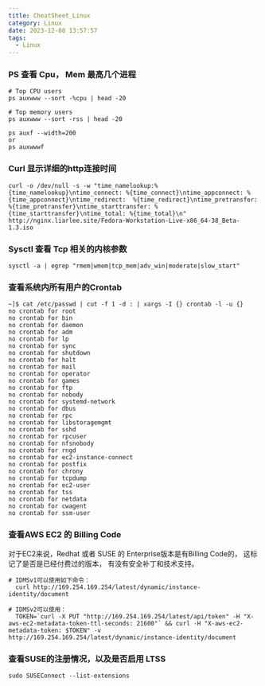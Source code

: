 ```yaml
---
title: CheatSheet_Linux
category: Linux
date: 2023-12-08 13:57:57
tags:
  - Linux
---
```


### PS 查看 Cpu， Mem 最高几个进程
```shell
# Top CPU users
ps auxwww --sort -%cpu | head -20

# Top memory users
ps auxwww --sort -rss | head -20

ps auxf --width=200
or 
ps auxwwwf
```
### Curl 显示详细的http连接时间
```shell
curl -o /dev/null -s -w "time_namelookup:%{time_namelookup}\ntime_connect: %{time_connect}\ntime_appconnect: %{time_appconnect}\ntime_redirect:  %{time_redirect}\ntime_pretransfer:  %{time_pretransfer}\ntime_starttransfer: %{time_starttransfer}\ntime_total: %{time_total}\n"  http://nginx.liarlee.site/Fedora-Workstation-Live-x86_64-38_Beta-1.3.iso
```
### Sysctl 查看 Tcp 相关的内核参数
```shell
sysctl -a | egrep "rmem|wmem|tcp_mem|adv_win|moderate|slow_start"
```
### 查看系统内所有用户的Crontab
```shell
~]$ cat /etc/passwd | cut -f 1 -d : | xargs -I {} crontab -l -u {}
no crontab for root
no crontab for bin
no crontab for daemon
no crontab for adm
no crontab for lp
no crontab for sync
no crontab for shutdown
no crontab for halt
no crontab for mail
no crontab for operator
no crontab for games
no crontab for ftp
no crontab for nobody
no crontab for systemd-network
no crontab for dbus
no crontab for rpc
no crontab for libstoragemgmt
no crontab for sshd
no crontab for rpcuser
no crontab for nfsnobody
no crontab for rngd
no crontab for ec2-instance-connect
no crontab for postfix
no crontab for chrony
no crontab for tcpdump
no crontab for ec2-user
no crontab for tss
no crontab for netdata
no crontab for cwagent
no crontab for ssm-user
```
### 查看AWS EC2 的 Billing Code
对于EC2来说，Redhat 或者 SUSE 的 Enterprise版本是有Billing Code的， 这标记了是否是已经付费过的版本，  有没有安全补丁和技术支持。 
```shell
# IDMSv1可以使用如下命令： 
  curl http://169.254.169.254/latest/dynamic/instance-identity/document

# IDMSv2可以使用： 
  TOKEN=`curl -X PUT "http://169.254.169.254/latest/api/token" -H "X-aws-ec2-metadata-token-ttl-seconds: 21600"` && curl -H "X-aws-ec2-metadata-token: $TOKEN" -v http://169.254.169.254/latest/dynamic/instance-identity/document
```
### 查看SUSE的注册情况，以及是否启用 LTSS
```shell
sudo SUSEConnect --list-extensions
```
###